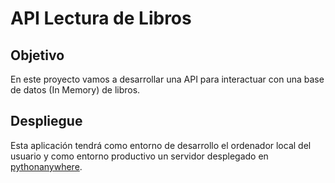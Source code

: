 # API Lectura de Libros 

## Objetivo 
En este proyecto vamos a desarrollar una API para interactuar con una base de datos (In Memory) de libros. 

## Despliegue
Esta aplicación tendrá como entorno de desarrollo el ordenador local del usuario y como entorno productivo un servidor desplegado en [pythonanywhere](https://www.pythonanywhere.com/user/RocioRuiz/).